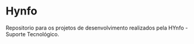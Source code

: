 # Hynfo
Repositorio para os projetos de desenvolvimento realizados pela HYnfo - Suporte Tecnológico.
